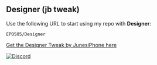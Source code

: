 ## Designer (jb tweak)
Use the following URL to start using my repo with **Designer**:

```
EPOS05/Designer
```

[Get the Designer Tweak by JunesiPhone here](https://junesiphone.gumroad.com/l/designer)

<a href='https://discord.com/invite/yAEw8JPAag'><img align='center' alt='Discord' src='https://img.shields.io/discord/387465321239281665?color=36309d&label=DISCORD&logo=discord&logoColor=white&style=for-the-badge'></a>

